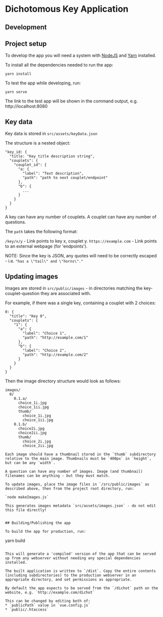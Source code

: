 # Dichotomous Key Application

## Development

## Project setup

To develop the app you will need a system with [NodeJS](https://nodejs.org/en/) and [Yarn](https://yarnpkg.com/) installed.

To install all the dependencies needed to run the app:

```
yarn install
```

To test the app while developing, run:

```
yarn serve
```

The link to the test app will be shown in the command output, e.g. http://localhost:8080


## Key data

Key data is stored in `src/assets/keyData.json`

The structure is a nested object:

```
"key_id: {
  "title: "Key title description string",
  "couplets": {
    "couplet_id": {
      "a: {
        "label": "Text description",
        "path": "path to next couplet/endpoint"
      },
      "b": {
        ...
      }
    }
  }
}
```
A key can have any number of couplets. A couplet can have any number of questions.

The `path` takes the following format:

`/key/x/y` - Link points to key x, couplet y.
`https://example.com` - Link points to an external webpage (for 'endpoints').

NOTE: Since the key is JSON, any quotes will need to be correctly escaped - i.e. `"has a \"tail\" and \"horns\"."`

## Updating images

Images are stored in `src/public/images` - in directories matching the key-couplet-question they are associated with.

For example, if there was a single key, containing a couplet with 2 choices:

```
0: {
  "title": "Key 0",
  "couplets": {
    "1": {
      "a": {
        "label": "Choice 1",
        "path": "http://example.com/1"
      },
      "b": {
        "label": "Choice 2",
        "path": "http://example.com/2"
      }
    }
  }
}
```

Then the image directory structure would look as follows:

```
images/
  0/
    0.1.a/
      choice_1i.jpg
      choice_1ii.jpg
      thumb/
        choice_1i.jpg
        choice_1ii.jpg
    0.1.b/
      choice2i.jpg
      choice2ii.jpg
      thumb/
        choice_2i.jpg
        choice_2ii.jpg

Each image should have a thumbnail stored in the `thumb` subdirectory relative to the main image. Thumbnails must be `400px` in `height`, but can be any `width`.

A question can have any number of images. Image (and thumbnail) filenames can be anything - but they must match.

To update images, place the image files in `/src/public/images` as described above, then from the project root directory, run:

`node makeImages.js`

This generates images metadata `src/assets/images.json` - do not edit this file directly!


## Building/Publishing the app

To build the app for production, run:

```
yarn build
```

This will generate a 'compiled' version of the app that can be served up from any webserver without needing any special dependencies installed.

The built application is written to `/dist`. Copy the entire contents (including subdirectories) to the production webserver in an appropriate directory, and set permissions as appropriate.

By default the app expects to be served from the `/dichot` path on the website, e.g. `http://example.com/dichot`

This can be changed by editing both of:
* `publicPath` value in `vue.config.js`
* `public/.htaccess`
